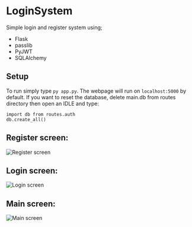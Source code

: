 # LoginSystem
Simple login and register system using;
- Flask
- passlib
- PyJWT
- SQLAlchemy

## Setup
To run simply type `py app.py`. The webpage will run on `localhost:5000` by default.
If you want to reset the database, delete main.db from routes directory then open an IDLE and type:
```
import db from routes.auth
db.create_all()
```

## Register screen: 
![Register screen](https://i.imgur.com/2RST4s2.png)

## Login screen: 
![Login screen](https://i.imgur.com/CHpV7u7.png)

## Main screen: 
![Main screen](https://i.imgur.com/mvQbZTU.png)
